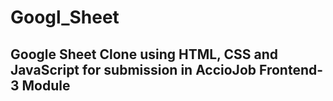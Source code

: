 # Googl_Sheet

## Google Sheet Clone using HTML, CSS and JavaScript for submission in AccioJob Frontend-3 Module
